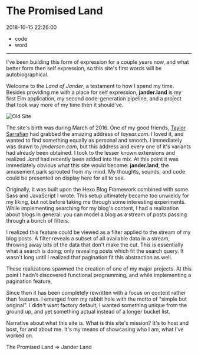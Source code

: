 # The Promised Land

2018-10-15 22:26:00

- code
- word

---

I've been building this form of expression for a couple
years now, and what better form then self expression, so
this site's first words will be autobiographical.

Welcome to the _Land of Jander_, a testament to how I spend
my time. Besides providing me with a place for self
expression, __jander.land__ is my first Elm application, my
second code-generation pipeline, and a project that took way
more of my time then it should've.

![Old Site](/oldsite.jpg)


The site's birth was during March of 2016. One of my good
friends, [Taylor Sarrafian](http://www.taysar.com) had
grabbed the amazing address of _taysar.com_. I loved it, and
wanted to find something equally as personal and smooth.
I immediately was drawn to _janderson.com_, but this address
and every one of it's variants had already been obtained.
I took to the lesser known extensions and realized _.land_
had recently been added into the mix. At this point it was
immediately obvious what this site would become:
__jander.land__, the amusement park sprouted from my mind.
My thoughts, sounds, and code could be presented on display
here for all to see.

Originally, it was built upon the Hexo Blog Framework
combined with some Sass and JavaScript I wrote. This setup
ultimately became too unwieldy for my liking, but not before
taking me through some interesting experiments. While
implementing searching for my blog's content, I had
a realization about blogs in general: you can model a blog
as a stream of posts passing through a bunch of filters.

I realized this feature could be viewed as a filter applied
to the stream of my blog posts. A filter reveals a subset of
all available data in a stream, throwing away bits of the
data that don't make the cut. This is essentially what
a search is doing; only revealing posts which fit the search
query. It wasn't long until I realized that pagination fit
this abstraction as well.

These realizations spawned the creation of one of my major
projects. At this point I hadn't discovered functional
programming, and while implementing a pagination feature,

Since then it has been completely rewritten with a focus on
content rather than features. I emerged from my rabbit hole
with the motto of "simple but original". I didn't want
factory default, I wanted something unique from the ground
up, and yet something actual instead of a longer bucket
list.


Narrative about what this site is. What is this site's
mission? It's to host and bost, for and about me. It's my
means of showcasing who I am, what I've worked on.

The Promised Land => Jander Land
